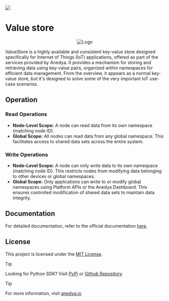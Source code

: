 [<img src="https://img.shields.io/badge/Anedya-Documentation-blue?style=for-the-badge">](https://docs.anedya.io?utm_source=github&utm_medium=link&utm_campaign=github-examples&utm_content=pico)

# Value store

<p align="center">
    <img src="https://cdn.anedya.io/anedya_black_banner.png" alt="Logo">
</p>

ValueStore is a highly available and consistent key-value store designed specifically for Internet of Things (IoT) applications, offered as part of the services provided by Anedya. It provides a mechanism for storing and retrieving data using key-value pairs, organized within namespaces for efficient data management. From the overview, it appears as a normal key-value store, but it's designed to solve some of the very important IoT use-case scenarios.

## Operation
### Read Operations​
- **Node-Level Scope:** A node can read data from its own namespace (matching node ID).
- **Global Scope:** All nodes can read data from any global namespace. This facilitates access to shared data sets across the entire system.
### Write Operations
- **Node-Level Scope:** A node can only write data to its own namespace (matching node ID). This restricts nodes from modifying data belonging to other devices or global namespaces.
- **Global Scope:** Only applications can write to or modify global namespaces using Platform APIs or the Anedya Dashboard. This ensures controlled modification of shared data sets to maintain data integrity.


## Documentation

For detailed documentation, refer to the official documentation [here](https://docs.anedya.io/).

## License

This project is licensed under the [MIT License](https://github.com/anedyaio/anedya-example-raspberry-pi-pico/blob/main/LICENSE).

> [!TIP]
> Looking for Python SDK? Visit [PyPi](https://pypi.org/project/anedya-dev-sdk/) or [Github Repository](https://github.com/anedyaio/anedya-dev-sdk-python)

>[!TIP]
> For more information, visit [anedya.io](https://anedya.io/?utm_source=github&utm_medium=link&utm_campaign=github-examples&utm_content=pico) 